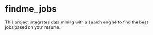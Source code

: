 # findme_jobs
This project integrates data mining with a search engine to find the best jobs based on your resume.
